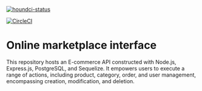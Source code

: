[![houndci-status](https://img.shields.io/badge/houndci-passing-brightgreen)](https://img.shields.io/badge/all_test_passed-green)

[![CircleCI](https://dl.circleci.com/status-badge/img/gh/atlp-rwanda/e-commerce-lydia-32-bn/tree/develop.svg?style=svg)](https://dl.circleci.com/status-badge/redirect/gh/atlp-rwanda/e-commerce-lydia-32-bn/tree/develop)

# Online marketplace interface

This repository hosts an E-commerce API constructed with Node.js, Express.js, PostgreSQL, and Sequelize. It empowers users to execute a range of actions, including product, category, order, and user management, encompassing creation, modification, and deletion.

